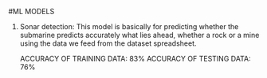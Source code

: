 #ML MODELS
1. Sonar detection: This model is basically for predicting whether the submarine predicts accurately what lies ahead, whether a rock or a mine using the data we feed from the dataset spreadsheet.

   ACCURACY OF TRAINING DATA: 83% ACCURACY OF TESTING DATA: 76%
